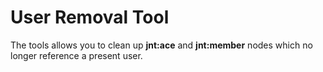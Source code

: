 # User Removal Tool

The tools allows you to clean up **jnt:ace** and **jnt:member** nodes which no longer reference a present user.
